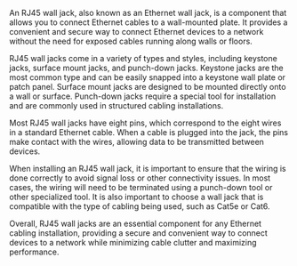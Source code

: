 An RJ45 wall jack, also known as an Ethernet wall jack, is a component that allows you to connect Ethernet cables to a wall-mounted plate. It provides a convenient and secure way to connect Ethernet devices to a network without the need for exposed cables running along walls or floors.

RJ45 wall jacks come in a variety of types and styles, including keystone jacks, surface mount jacks, and punch-down jacks. Keystone jacks are the most common type and can be easily snapped into a keystone wall plate or patch panel. Surface mount jacks are designed to be mounted directly onto a wall or surface. Punch-down jacks require a special tool for installation and are commonly used in structured cabling installations.

Most RJ45 wall jacks have eight pins, which correspond to the eight wires in a standard Ethernet cable. When a cable is plugged into the jack, the pins make contact with the wires, allowing data to be transmitted between devices.

When installing an RJ45 wall jack, it is important to ensure that the wiring is done correctly to avoid signal loss or other connectivity issues. In most cases, the wiring will need to be terminated using a punch-down tool or other specialized tool. It is also important to choose a wall jack that is compatible with the type of cabling being used, such as Cat5e or Cat6.

Overall, RJ45 wall jacks are an essential component for any Ethernet cabling installation, providing a secure and convenient way to connect devices to a network while minimizing cable clutter and maximizing performance.